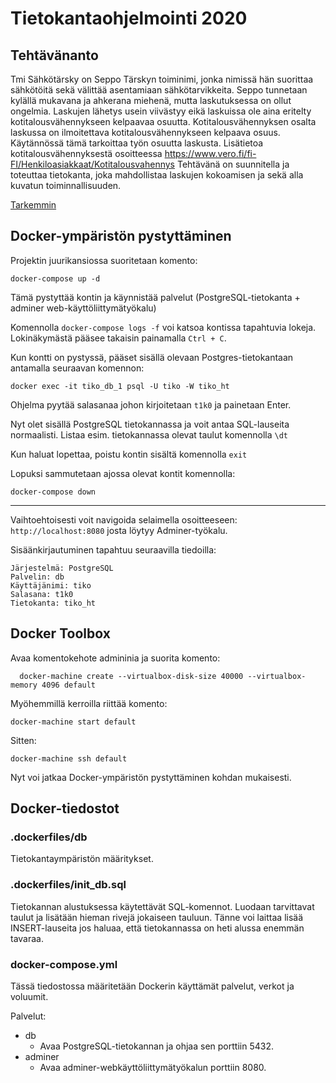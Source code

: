 # Tietokantaohjelmointi 2020

## Tehtävänanto

Tmi Sähkötärsky on Seppo Tärskyn toiminimi, jonka nimissä hän suorittaa sähkötöitä sekä välittää
asentamiaan sähkötarvikkeita. Seppo tunnetaan kylällä mukavana ja ahkerana miehenä, mutta
laskutuksessa on ollut ongelmia. Laskujen lähetys usein viivästyy eikä laskuissa ole aina eritelty
kotitalousvähennykseen kelpaavaa osuutta.
Kotitalousvähennyksen osalta laskussa on ilmoitettava kotitalousvähennykseen kelpaava osuus.
Käytännössä tämä tarkoittaa työn osuutta laskusta. Lisätietoa kotitalousvähennyksestä osoitteessa
https://www.vero.fi/fi-FI/Henkiloasiakkaat/Kotitalousvahennys
Tehtävänä on suunnitella ja toteuttaa tietokanta, joka mahdollistaa laskujen kokoamisen ja sekä alla
kuvatun toiminnallisuuden.

[Tarkemmin](https://github.com/anttipessa/tiko/blob/master/docs/Tiko%202020_ht.pdf)

## Docker-ympäristön pystyttäminen
Projektin juurikansiossa suoritetaan komento:

`docker-compose up -d`

Tämä pystyttää kontin ja käynnistää palvelut (PostgreSQL-tietokanta + adminer web-käyttöliittymätyökalu)

Komennolla `docker-compose logs -f` voi katsoa kontissa tapahtuvia lokeja. Lokinäkymästä pääsee takaisin painamalla `Ctrl + C`.

Kun kontti on pystyssä, pääset sisällä olevaan Postgres-tietokantaan antamalla seuraavan komennon:

`docker exec -it tiko_db_1 psql -U tiko -W tiko_ht`

Ohjelma pyytää salasanaa johon kirjoitetaan `t1k0` ja painetaan Enter.

Nyt olet sisällä PostgreSQL tietokannassa ja voit antaa SQL-lauseita normaalisti. Listaa esim. tietokannassa olevat taulut komennolla `\dt`

Kun haluat lopettaa, poistu kontin sisältä komennolla `exit`

Lopuksi sammutetaan ajossa olevat kontit komennolla:

`docker-compose down`

<hr>

Vaihtoehtoisesti voit navigoida selaimella osoitteeseen: `http://localhost:8080` josta löytyy Adminer-työkalu.

Sisäänkirjautuminen tapahtuu seuraavilla tiedoilla:

```
Järjestelmä: PostgreSQL
Palvelin: db
Käyttäjänimi: tiko
Salasana: t1k0
Tietokanta: tiko_ht
```

## Docker Toolbox

Avaa komentokehote admininia ja suorita komento:

`  docker-machine create --virtualbox-disk-size 40000 --virtualbox-memory 4096 default`

Myöhemmillä kerroilla riittää komento:

`docker-machine start default`

Sitten:

`docker-machine ssh default`

Nyt voi jatkaa Docker-ympäristön pystyttäminen kohdan mukaisesti.


## Docker-tiedostot

### .dockerfiles/db

Tietokantaympäristön määritykset.

### .dockerfiles/init_db.sql

Tietokannan alustuksessa käytettävät SQL-komennot. Luodaan tarvittavat taulut ja lisätään hieman rivejä jokaiseen tauluun. Tänne voi laittaa lisää INSERT-lauseita jos haluaa, että tietokannassa on heti alussa enemmän tavaraa.

### docker-compose.yml

Tässä tiedostossa määritetään Dockerin käyttämät palvelut, verkot ja voluumit.

Palvelut:
- db
  - Avaa PostgreSQL-tietokannan ja ohjaa sen porttiin 5432.
- adminer
  - Avaa adminer-webkäyttöliittymätyökalun porttiin 8080.
